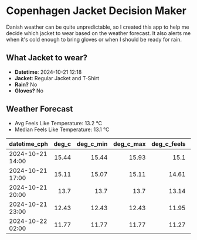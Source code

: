 
# Copenhagen Jacket Decision Maker

Danish weather can be quite unpredictable, so I created this app to help me decide which jacket to wear based on the weather forecast. 
It also alerts me when it's cold enough to bring gloves or when I should be ready for rain.

## What Jacket to wear?

- **Datetime**: 2024-10-21 12:18
- **Jacket**: Regular Jacket and T-Shirt
- **Rain?** No
- **Gloves?** No

## Weather Forecast
- Avg Feels Like Temperature: 13.2 °C
- Median Feels Like Temperature: 13.1 °C

| datetime_cph     |   deg_c |   deg_c_min |   deg_c_max |   deg_c_feels | weather   | wind   | rain   |
|:-----------------|--------:|------------:|------------:|--------------:|:----------|:-------|:-------|
| 2024-10-21 14:00 |   15.44 |       15.44 |       15.93 |         15.1  | Clouds    | High   | None   |
| 2024-10-21 17:00 |   15.11 |       15.07 |       15.11 |         14.61 | Clouds    | High   | None   |
| 2024-10-21 20:00 |   13.7  |       13.7  |       13.7  |         13.14 | Clouds    | Medium | None   |
| 2024-10-21 23:00 |   12.43 |       12.43 |       12.43 |         11.95 | Clouds    | Low    | None   |
| 2024-10-22 02:00 |   11.77 |       11.77 |       11.77 |         11.27 | Clouds    | Low    | None   |
        